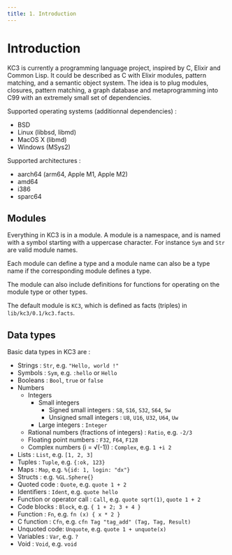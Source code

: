 ```yaml
---
title: 1. Introduction
---
```


# Introduction

KC3 is currently a programming language project, inspired by C, Elixir
and Common Lisp. It could be described as C with Elixir modules,
pattern matching, and a semantic object system. The idea is to plug
modules, closures, pattern matching, a graph database and
metaprogramming into C99 with an extremely small set of dependencies.

Supported operating systems (additionnal dependencies) :
 - BSD
 - Linux (libbsd, libmd)
 - MacOS X (libmd)
 - Windows (MSys2)

Supported architectures :
 - aarch64 (arm64, Apple M1, Apple M2)
 - amd64
 - i386
 - sparc64


## Modules

Everything in KC3 is in a module. A module is a namespace,
and is named with a symbol starting with a uppercase character.
For instance `Sym` and `Str` are valid module names.

Each module can define a type and a module name can also be a
type name if the corresponding module defines a type.

The module can also include definitions for functions for
operating on the module type or other types.

The default module is `KC3`, which is defined as facts (triples)
in `lib/kc3/0.1/kc3.facts`.


## Data types

Basic data types in KC3 are :
 - Strings : `Str`, e.g. `"Hello, world !"`
 - Symbols : `Sym`, e.g. `:hello` or `Hello`
 - Booleans : `Bool`, `true` or `false`
 - Numbers
   - Integers
     - Small integers
       - Signed small integers : `S8`, `S16`, `S32`, `S64`, `Sw`
       - Unsigned small integers : `U8`, `U16`, `U32`, `U64`, `Uw`
     - Large integers : `Integer`
   - Rational numbers (fractions of integers) : `Ratio`, e.g. `-2/3`
   - Floating point numbers : `F32`, `F64`, `F128`
   - Complex numbers (i = √(-1)) : `Complex`, e.g. `1 +i 2`
 - Lists : `List`, e.g. `[1, 2, 3]`
 - Tuples : `Tuple`, e.g. `{:ok, 123}`
 - Maps : `Map`, e.g. `%{id: 1, login: "dx"}`
 - Structs : e.g. `%GL.Sphere{}`
 - Quoted code : `Quote`, e.g. `quote 1 + 2`
 - Identifiers : `Ident`, e.g. `quote hello`
 - Function or operator call : `Call`, e.g. `quote sqrt(1)`, `quote 1 + 2`
 - Code blocks : `Block`, e.g. `{ 1 + 2; 3 + 4 }`
 - Function : `Fn`, e.g. `fn (x) { x * 2 }`
 - C function : `Cfn`, e.g. `cfn Tag "tag_add" (Tag, Tag, Result)`
 - Unquoted code: `Unquote`, e.g. `quote 1 + unquote(x)`
 - Variables : `Var`, e.g. `?`
 - Void : `Void`, e.g. `void`
